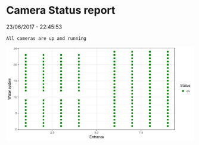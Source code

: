 Camera Status report
================
23/06/2017 - 22:45:53

    All cameras are up and running

![](camreport_files/figure-markdown_github/unnamed-chunk-2-1.png)
